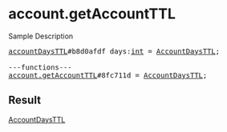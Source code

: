 # account.getAccountTTL

Sample Description

<pre>
<a href="../constructor/accountDaysTTL.md">accountDaysTTL</a>#b8d0afdf days:<a href="../type/int.md">int</a> = <a href="../type/AccountDaysTTL.md">AccountDaysTTL</a>;

---functions---
<a href="../method/account.getAccountTTL.md">account.getAccountTTL</a>#8fc711d = <a href="../type/AccountDaysTTL.md">AccountDaysTTL</a>;
</pre>

## Result

<a href="../type/AccountDaysTTL.md">AccountDaysTTL</a>

